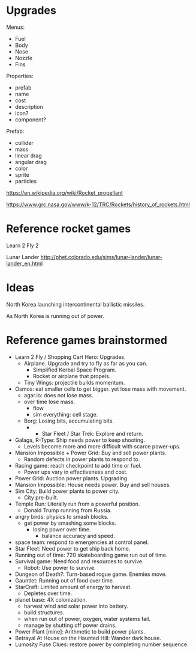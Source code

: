 # Upgrades

Menus:
- Fuel
- Body
- Nose
- Nozzle
- Fins

Properties:
- prefab
- name
- cost
- description
- icon?
- component?

Prefab:
- collider
- mass
- linear drag
- angular drag
- color
- sprite
- particles

<https://en.wikipedia.org/wiki/Rocket_propellant>

<https://www.grc.nasa.gov/www/k-12/TRC/Rockets/history_of_rockets.html>

# Reference rocket games

Learn 2 Fly 2

Lunar Lander
<http://phet.colorado.edu/sims/lunar-lander/lunar-lander_en.html>

# Ideas

North Korea launching intercontinental ballistic missiles.

As North Korea is running out of power.


# Reference games brainstormed

 - Learn 2 Fly / Shopping Cart Hero:  Upgrades.
	 - Airplane.  Upgrade and try to fly as far as you can.
		 - Simplified Kerbal Space Program.
		 - Rocket or airplane that propels.
	 - Tiny Wings:  projectile builds momentum.
 - Osmos:  eat smaller cells to get bigger.  yet lose mass with movement.
	 - agar.io:  does not lose mass.
	 - over time lose mass.
		 - flow
		 - sim everything:  cell stage.
	 - Borg:  Losing bits, accumulating bits.
		 - + Star Fleet / Star Trek:  Explore and return.
 - Galaga, R-Type:  Ship needs power to keep shooting.
	 - Levels become more and more difficult with scarce power-ups.
 - Mansion Impossible + Power Grid:  Buy and sell power plants.
	 - Random defects in power plants to respond to.
 - Racing game:  reach checkpoint to add time or fuel.
	 - Power ups vary in effectiveness and cost.
 - Power Grid:  Auction power plants.  Upgrading.
 - Mansion Impossible:  House needs power.  Buy and sell houses.
 - Sim City:  Build power plants to power city.
	 - City pre-built.
 - Temple Run:  Literally run from a powerful position.
	 - Donald Trump running from Russia.
 - angry birds:  physics to smash blocks.
	 - get power by smashing some blocks.
		 - losing power over time.
			 - balance accuracy and speed.
 - space team:  respond to emergencies at control panel.
 - Star Fleet:  Need power to get ship back home.
 - Running out of time:  720 skateboarding game run out of time.
 - Survival game:  Need food and resources to survive.
	 - Robot:  Use power to survive.
 - Dungeon of Death?:  Turn-based rogue game.  Enemies move.
 - Gauntlet:  Running out of food over time.
 - StarCraft:  Limited amount of energy to harvest.
	 - Depletes over time.
 - planet base:  4X colonization.
	 - harvest wind and solar power into battery.
	 - build structures.
	 - when run out of power, oxygen, water systems fail.
	 - manage by shutting off power drains.
 - Power Plant [mine]:  Arithmetic to build power plants.
 - Betrayal At House on the Haunted Hill:  Wander dark house.
 - Lumosity Fuse Clues:  restore power by completing number sequence.

